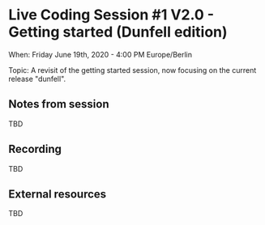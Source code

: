 # Live Coding Session #1 V2.0 - Getting started (Dunfell edition)

When: Friday June 19th, 2020 - 4:00 PM Europe/Berlin

Topic: A revisit of the getting started session, now focusing on the current release "dunfell".

## Notes from session

TBD

## Recording

TBD

## External resources

TBD